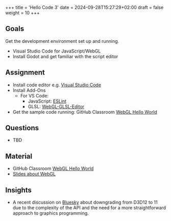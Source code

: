 +++
title = 'Hello Code 3'
date = 2024-09-28T15:27:29+02:00
draft = false
weight = 10 
+++

## Goals

Get the development environment set up and running.

- Visual Studio Code for JavaScript/WebGL
- Install Godot and get familiar with the script editor

## Assignment

- Install code editor e.g. [Visual Studio Code](https://code.visualstudio.com/)
- Install Add-Ons
  - For VS Code:
    - JavaScript: [ESLint](https://marketplace.visualstudio.com/items?itemName=dbaeumer.vscode-eslint)
    - GLSL: [WebGL-GLSL-Editor](https://marketplace.visualstudio.com/items?itemName=raczzalan.webgl-glsl-editor)
- Get the sample code running: GitHub Classroom [WebGL Hello World](https://classroom.github.com/a/FV5l76a_)

## Questions

- TBD

## Material
  
- GitHub Classroom [WebGL Hello World](https://classroom.github.com/a/FV5l76a_)
- [Slides about WebGL](files/CODE3-01-WebGL.pdf)

## Insights

- A recent discussion on [Bluesky](https://bsky.app/profile/ericlengyel.bsky.social/post/3lpgaahgjws2f) about downgrading from D3D12 to 11 due to the complexity of the API and the need for a more straightforward approach to graphics programming.
